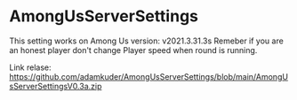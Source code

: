# AmongUsServerSettings
This setting works on Among Us version: v2021.3.31.3s
Remeber if you are an honest player don't change Player speed when round is running.

Link relase:  https://github.com/adamkuder/AmongUsServerSettings/blob/main/AmongUsServerSettingsV0.3a.zip
